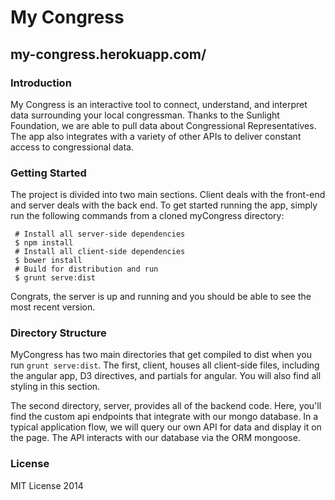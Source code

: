 My Congress
============
## my-congress.herokuapp.com/
### Introduction
My Congress is an interactive tool to connect, understand, and interpret data surrounding your local congressman. Thanks to the Sunlight Foundation, we are able to pull data about Congressional Representatives.  The app also integrates with a variety of other APIs to deliver constant access to congressional data.

### Getting Started
The project is divided into two main sections.  Client deals with the front-end and server deals with the back end.  To get started running the app, simply run the following commands from a cloned myCongress directory:

     # Install all server-side dependencies
     $ npm install
     # Install all client-side dependencies
     $ bower install
     # Build for distribution and run
     $ grunt serve:dist


Congrats, the server is up and running and you should be able to see the most recent version.

### Directory Structure

MyCongress has two main directories that get compiled to dist when you run ``grunt serve:dist``. The first, client, houses all client-side files, including the angular app, D3 directives, and partials for angular.  You will also find all styling in this section.

The second directory, server, provides all of the backend code.  Here, you'll find the custom api endpoints that integrate with our mongo database. In a typical application flow, we will query our own API for data and display it on the page.  The API interacts with our database via the ORM mongoose.

### License

MIT License 2014
